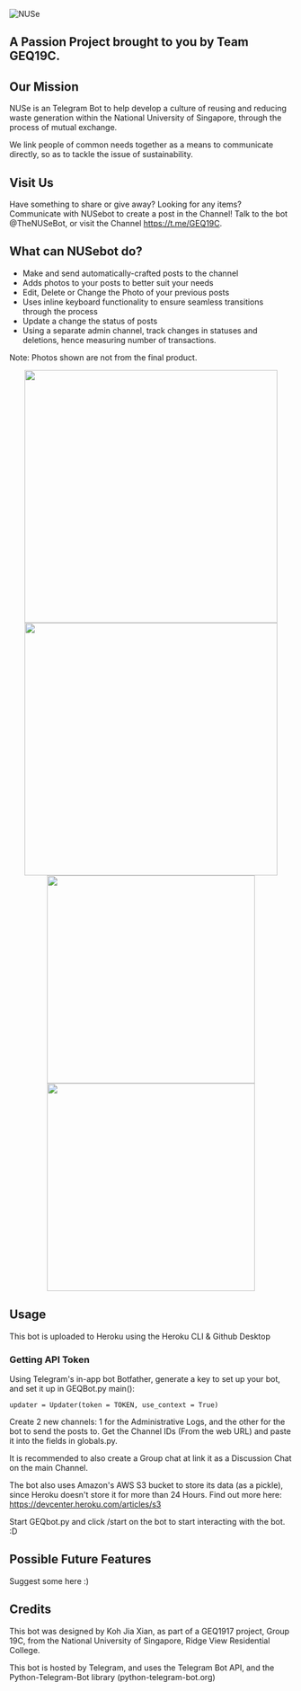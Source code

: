 ![NUSe](https://i.imgur.com/1bJTVAQ.png)
## A Passion Project brought to you by Team GEQ19C.

## Our Mission
NUSe is an Telegram Bot to help develop a culture of reusing and reducing waste generation within the National University of Singapore, through the process of mutual exchange. 

We link people of common needs together as a means to communicate directly, so as to tackle the issue of sustainability.

## Visit Us
Have something to share or give away? Looking for any items? Communicate with NUSebot to create a post in the Channel!
Talk to the bot @TheNUSeBot, or visit the Channel https://t.me/GEQ19C.

## What can NUSebot do?
 - Make and send automatically-crafted posts to the channel
 - Adds photos to your posts to better suit your needs
 - Edit, Delete or Change the Photo of your previous posts
 - Uses inline keyboard functionality to ensure seamless transitions through the process
 - Update a change the status of posts
 - Using a separate admin channel, track changes in statuses and deletions, hence
 measuring number of transactions.

Note: Photos shown are not from the final product.
<p align="middle">
 <img src="https://i.imgur.com/2J2MXnC.jpg" height=450>
 <img src="https://i.imgur.com/SS4tZl2.jpg" height=450>
 <img src="https://i.imgur.com/AvRoeb6.jpg" height=370>
 <img src="https://i.imgur.com/6EyK3Sl.jpg" height=370>
</p>
 
## Usage

This bot is uploaded to Heroku using the Heroku CLI & Github Desktop

### Getting API Token
Using Telegram's in-app bot Botfather, generate a key to set up your bot, and set it up in GEQBot.py main():
 ``` 
 updater = Updater(token = TOKEN, use_context = True)
 ```
 Create 2 new channels: 1 for the Administrative Logs, and the other for the bot to send the posts to. Get the Channel IDs (From the web URL) and paste it into the fields in globals.py.
 
 It is recommended to also create a Group chat at link it as a Discussion Chat on the main Channel.

 The bot also uses Amazon's AWS S3 bucket to store its data (as a pickle), since Heroku doesn't store it for more than 24 Hours.
 Find out more here: https://devcenter.heroku.com/articles/s3
 
 Start GEQbot.py and click /start on the bot to start interacting with the bot. :D
 
## Possible Future Features
Suggest some here :)

 

## Credits
This bot was designed by Koh Jia Xian, as part of a GEQ1917 project, Group 19C, from the National University of Singapore, Ridge View Residential College.

This bot is hosted by Telegram, and uses the Telegram Bot API, and the Python-Telegram-Bot library (python-telegram-bot.org)
